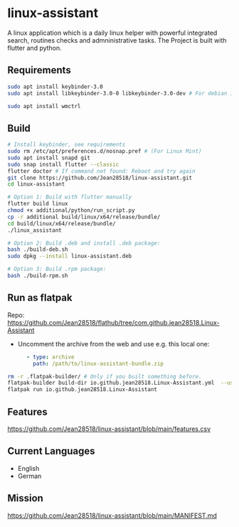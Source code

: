 # linux-assistant

A linux application which is a daily linux helper with powerful integrated search, routines checks and admninistrative tasks. The Project is built with flutter and python.

## Requirements

```bash
sudo apt install keybinder-3.0 
sudo apt install libkeybinder-3.0-0 libkeybinder-3.0-dev # For debian 11, Ubuntu 22.04, ...

sudo apt install wmctrl
```

## Build

```bash
# Install keybinder, see requirements
sudo rm /etc/apt/preferences.d/nosnap.pref # (For Linux Mint)
sudo apt install snapd git
sudo snap install flutter --classic
flutter doctor # If command not found: Reboot and try again
git clone https://github.com/Jean28518/linux-assistant.git
cd linux-assistant

# Option 1: Build with flutter manually
flutter build linux
chmod +x additional/python/run_script.py
cp -r additional build/linux/x64/release/bundle/
cd build/linux/x64/release/bundle/
./linux_assistant

# Option 2: Build .deb and install .deb package:
bash ./build-deb.sh
sudo dpkg --install linux-assistant.deb

# Option 3: Build .rpm package:
bash ./build-rpm.sh
```

## Run as flatpak

Repo: <https://github.com/Jean28518/flathub/tree/com.github.jean28518.Linux-Assistant>

- Uncomment the archive from the web and use e.g. this local one:

```yaml
      - type: archive
        path: /path/to/linux-assistant-bundle.zip
```

```bash
rm -r .flatpak-builder/ # Only if you built something before.
flatpak-builder build-dir io.github.jean28518.Linux-Assistant.yml  --user --force-clean --install 
flatpak run io.github.jean28518.Linux-Assistant
```

## Features

<https://github.com/Jean28518/linux-assistant/blob/main/features.csv>

## Current Languages

- English
- German

## Mission

<https://github.com/Jean28518/linux-assistant/blob/main/MANIFEST.md>
